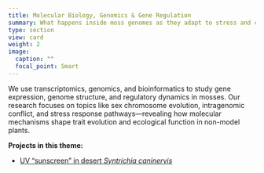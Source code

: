 ```yaml
---
title: Molecular Biology, Genomics & Gene Regulation
summary: What happens inside moss genomes as they adapt to stress and change?
type: section
view: card
weight: 2
image:
  caption: ""
  focal_point: Smart
---
```


We use transcriptomics, genomics, and bioinformatics to study gene expression, genome structure, and regulatory dynamics in mosses. Our research focuses on topics like sex chromosome evolution, intragenomic conflict, and stress response pathways—revealing how molecular mechanisms shape trait evolution and ecological function in non-model plants.


**Projects in this theme:**

- [UV “sunscreen” in desert *Syntrichia caninervis*](/project/all/uv-sunscreen/)
